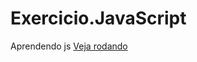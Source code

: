# Exercicio.JavaScript
Aprendendo js
<a href="https://thomascsantos.github.io/Exercicio.JavaScript/exerciciosjs.html">Veja rodando</a>
